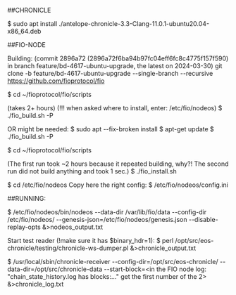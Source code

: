 ##CHRONICLE

$ sudo apt install ./antelope-chronicle-3.3-Clang-11.0.1-ubuntu20.04-x86_64.deb


##FIO-NODE

Building: (commit 2896a72 (2896a72f6ba94b97fc04eff6fc8c4775f157f590) in branch feature/bd-4617-ubuntu-upgrade, the latest on 2024-03-30)
git clone -b feature/bd-4617-ubuntu-upgrade --single-branch --recursive https://github.com/fioprotocol/fio 

$ cd ~/fioprotocol/fio/scripts

(takes 2+ hours)
(!!! when asked where to install, enter: /etc/fio/nodeos)
$ ./fio_build.sh -P

OR might be needed:
$ sudo apt --fix-broken install
$ apt-get update
$ ./fio_build.sh -P

$ cd ~/fioprotocol/fio/scripts

(The first run took ~2 hours because it repeated building, why?! The second run did not build anything and took 1 sec.)
$ ./fio_install.sh

$ cd /etc/fio/nodeos
Copy here the right config:
$ /etc/fio/nodeos/config.ini


##RUNNING:

$ /etc/fio/nodeos/bin/nodeos --data-dir /var/lib/fio/data --config-dir /etc/fio/nodeos/ --genesis-json=/etc/fio/nodeos/genesis.json --disable-replay-opts &>nodeos_output.txt

Start test reader (!make sure it has $binary_hdr=1):
$ perl /opt/src/eos-chronicle/testing/chronicle-ws-dumper.pl &>chronicle_output.txt

$ /usr/local/sbin/chronicle-receiver --config-dir=/opt/src/eos-chronicle/ --data-dir=/opt/src/chronicle-data --start-block=<in the FIO node log: "chain_state_history.log has blocks:..." get the first number of the 2> &>chronicle_log.txt



